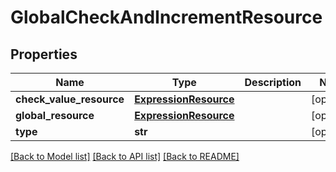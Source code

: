 # GlobalCheckAndIncrementResource

## Properties
Name | Type | Description | Notes
------------ | ------------- | ------------- | -------------
**check_value_resource** | [**ExpressionResource**](ExpressionResource.md) |  | [optional] 
**global_resource** | [**ExpressionResource**](ExpressionResource.md) |  | [optional] 
**type** | **str** |  | [optional] 

[[Back to Model list]](../README.md#documentation-for-models) [[Back to API list]](../README.md#documentation-for-api-endpoints) [[Back to README]](../README.md)


